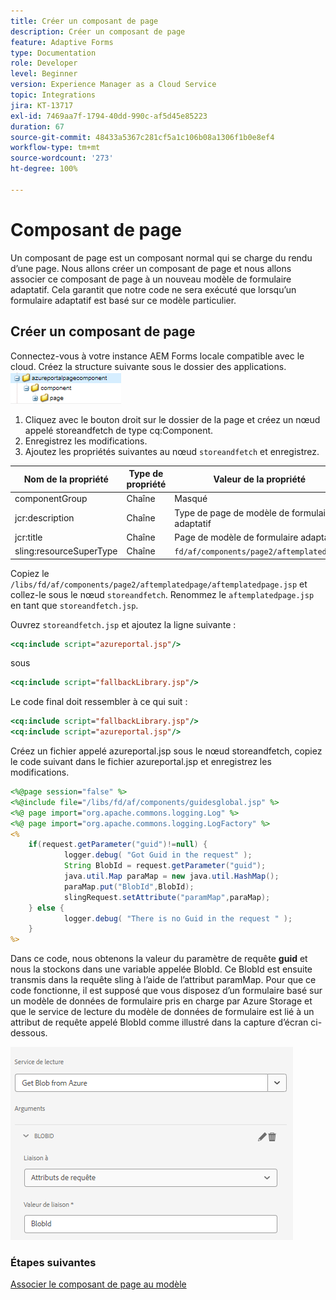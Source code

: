 ```yaml
---
title: Créer un composant de page
description: Créer un composant de page
feature: Adaptive Forms
type: Documentation
role: Developer
level: Beginner
version: Experience Manager as a Cloud Service
topic: Integrations
jira: KT-13717
exl-id: 7469aa7f-1794-40dd-990c-af5d45e85223
duration: 67
source-git-commit: 48433a5367c281cf5a1c106b08a1306f1b0e8ef4
workflow-type: tm+mt
source-wordcount: '273'
ht-degree: 100%

---
```


# Composant de page

Un composant de page est un composant normal qui se charge du rendu d’une page. Nous allons créer un composant de page et nous allons associer ce composant de page à un nouveau modèle de formulaire adaptatif. Cela garantit que notre code ne sera exécuté que lorsqu’un formulaire adaptatif est basé sur ce modèle particulier.

## Créer un composant de page

Connectez-vous à votre instance AEM Forms locale compatible avec le cloud. Créez la structure suivante sous le dossier des applications.
![page-component](./assets/page-component1.png)

1. Cliquez avec le bouton droit sur le dossier de la page et créez un nœud appelé storeandfetch de type cq:Component.
1. Enregistrez les modifications.
1. Ajoutez les propriétés suivantes au nœud `storeandfetch` et enregistrez.

| **Nom de la propriété** | **Type de propriété** | **Valeur de la propriété** |
|-------------------------|-------------------|----------------------------------------|
| componentGroup | Chaîne | Masqué |
| jcr:description | Chaîne | Type de page de modèle de formulaire adaptatif |
| jcr:title | Chaîne | Page de modèle de formulaire adaptatif |
| sling:resourceSuperType | Chaîne | `fd/af/components/page2/aftemplatedpage` |

Copiez le `/libs/fd/af/components/page2/aftemplatedpage/aftemplatedpage.jsp` et collez-le sous le nœud `storeandfetch`. Renommez le `aftemplatedpage.jsp` en tant que `storeandfetch.jsp`.

Ouvrez `storeandfetch.jsp` et ajoutez la ligne suivante :

```jsp
<cq:include script="azureportal.jsp"/>
```

sous

```jsp
<cq:include script="fallbackLibrary.jsp"/>
```

Le code final doit ressembler à ce qui suit :

```jsp
<cq:include script="fallbackLibrary.jsp"/>
<cq:include script="azureportal.jsp"/>
```

Créez un fichier appelé azureportal.jsp sous le nœud storeandfetch, copiez le code suivant dans le fichier azureportal.jsp et enregistrez les modifications.

```jsp
<%@page session="false" %>
<%@include file="/libs/fd/af/components/guidesglobal.jsp" %>
<%@ page import="org.apache.commons.logging.Log" %>
<%@ page import="org.apache.commons.logging.LogFactory" %>
<%
    if(request.getParameter("guid")!=null) {
            logger.debug( "Got Guid in the request" );
            String BlobId = request.getParameter("guid");
            java.util.Map paraMap = new java.util.HashMap();
            paraMap.put("BlobId",BlobId);
            slingRequest.setAttribute("paramMap",paraMap);
    } else {
            logger.debug( "There is no Guid in the request " );
    }            
%>
```

Dans ce code, nous obtenons la valeur du paramètre de requête **guid** et nous la stockons dans une variable appelée BlobId. Ce BlobId est ensuite transmis dans la requête sling à l’aide de l’attribut paramMap. Pour que ce code fonctionne, il est supposé que vous disposez d’un formulaire basé sur un modèle de données de formulaire pris en charge par Azure Storage et que le service de lecture du modèle de données de formulaire est lié à un attribut de requête appelé BlobId comme illustré dans la capture d’écran ci-dessous.

![fdm-request-attribute](./assets/fdm-request-attribute.png)

### Étapes suivantes

[Associer le composant de page au modèle](./associate-page-component.md)
